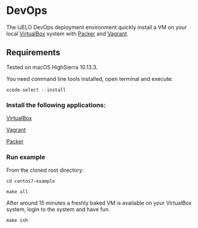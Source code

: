 # DevOps
The IJELO DevOps deployment environment quickly install a VM on your local [VirtualBox](https://www.virtualbox.org) system with [Packer](https://www.packer.io/) and [Vagrant](https://www.vagrantup.com/).

## Requirements

Tested on macOS HighSierra 10.13.3.

You need command line tools installed, open terminal and execute:

`xcode-select --install`

### Install the following applications:

[VirtualBox](https://www.virtualbox.org/wiki/Downloads)

[Vagrant](https://releases.hashicorp.com/vagrant/2.0.3/vagrant_2.0.3_x86_64.dmg) 

[Packer](https://releases.hashicorp.com/packer/1.2.1/packer_1.2.1_darwin_amd64.zip)


### Run example

From the cloned root directory:

`cd centos7-example`

`make all`

After around 15 minutes a freshly baked VM is available on your VirtualBox system, login to the system and have fun.

`make ssh`
